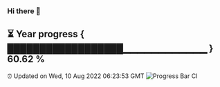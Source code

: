 ### Hi there 👋
⏳ Year progress { ██████████████████▁▁▁▁▁▁▁▁▁▁▁▁ } 60.62 %
---
⏰ Updated on Wed, 10 Aug 2022 06:23:53 GMT
![Progress Bar CI](https://github.com/liununu/liununu/workflows/Progress%20Bar%20CI/badge.svg)
